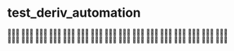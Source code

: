 # test_deriv_automation

🥇🥈🥉
🥇🥈🥉
🥇🥈🥉
🥇🥈🥉
🥇🥈🥉
🥇🥈🥉
🥇🥈🥉
🥇🥈🥉
🥇🥈🥉
🥇🥈🥉
🥇🥈🥉
🥇🥈🥉
🥇🥈🥉
🥇🥈🥉
🥇🥈🥉
🥇🥈🥉
🥇🥈🥉
🥇🥈🥉
🥇🥈🥉
🥇🥈🥉
🥇🥈🥉
🥇🥈🥉
🥇🥈🥉
🥇🥈🥉
🥇🥈🥉
🥇🥈🥉
🥇🥈🥉
🥇🥈🥉
🥇🥈🥉
🥇🥈🥉
🥇🥈🥉
🥇🥈🥉
